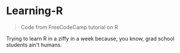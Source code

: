 # Learning-R
> Code from FreeCodeCamp tutorial on R

Trying to learn R in a ziffy in a week because,
you know, grad school students ain't humans.
